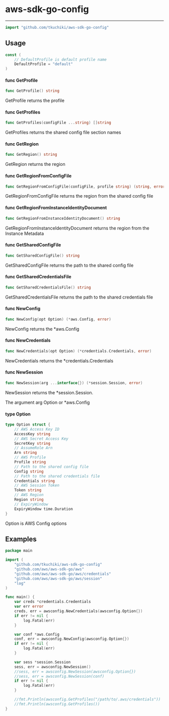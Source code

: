 # aws-sdk-go-config

---

```go
import "github.com/tkuchiki/aws-sdk-go-config"
```

## Usage

```go
const (
	// DefaultProfile is default profile name
	DefaultProfile = "default"
)
```

#### func  GetProfile

```go
func GetProfile() string
```
GetProfile returns the profile

#### func  GetProfiles

```go
func GetProfiles(configFile ...string) []string
```
GetProfiles returns the shared config file section names

#### func  GetRegion

```go
func GetRegion() string
```
GetRegion returns the region

#### func  GetRegionFromConfigFile

```go
func GetRegionFromConfigFile(configFile, profile string) (string, error)
```
GetRegionFromConfigFile returns the region from the shared config file

#### func  GetRegionFromInstanceIdentityDocument

```go
func GetRegionFromInstanceIdentityDocument() string
```
GetRegionFromInstanceIdentityDocument returns the region from the Instance
Metadata

#### func  GetSharedConfigFile

```go
func GetSharedConfigFile() string
```
GetSharedConfigFile returns the path to the shared config file

#### func  GetSharedCredentialsFile

```go
func GetSharedCredentialsFile() string
```
GetSharedCredentialsFile returns the path to the shared credentials file

#### func  NewConfig

```go
func NewConfig(opt Option) (*aws.Config, error)
```
NewConfig returns the *aws.Config

#### func  NewCredentials

```go
func NewCredentials(opt Option) (*credentials.Credentials, error)
```
NewCredentials returns the *credentials.Credentials

#### func  NewSession

```go
func NewSession(arg ...interface{}) (*session.Session, error)
```
NewSession returns the *session.Session.

The argument arg Option or *aws.Config

#### type Option

```go
type Option struct {
	// AWS Access Key ID
	AccessKey string
	// AWS Secret Access Key
	SecretKey string
	// AssumeRole Arn
	Arn string
	// AWS Profile
	Profile string
	// Path to the shared config file
	Config string
	// Path to the shared credentials file
	Credentials string
	// AWS Session Token
	Token string
	// AWS Region
	Region string
    // ExpiryWindow
    ExpiryWindow time.Duration
}
```

Option is AWS Config options

## Examples

```go
package main

import (
    "github.com/tkuchiki/aws-sdk-go-config"
    "github.com/aws/aws-sdk-go/aws"
    "github.com/aws/aws-sdk-go/aws/credentials"
    "github.com/aws/aws-sdk-go/aws/session"
    "log"
)

func main() {
    var creds *credentials.Credentials
    var err error
    creds, err = awsconfig.NewCredentials(awsconfig.Option{})
    if err != nil {
        log.Fatal(err)
    }

    var conf *aws.Config
    conf, err = awsconfig.NewConfig(awsconfig.Option{})
    if err != nil {
        log.Fatal(err)
    }

    var sess *session.Session
    sess, err = awsconfig.NewSession()
    //sess, err = awsconfig.NewSession(awsconfig.Option{})
    //sess, err = awsconfig.NewSession(conf)
    if err != nil {
        log.Fatal(err)
    }

    //fmt.Println(awsconfig.GetProfiles("/path/to/.aws/credentials"))
    //fmt.Println(awsconfig.GetProfiles())
}
```
